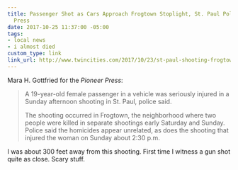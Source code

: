 ```yaml
---
title: Passenger Shot as Cars Approach Frogtown Stoplight, St. Paul Police Say | Pioneer
  Press
date: 2017-10-25 11:37:00 -05:00
tags:
- local news
- i almost died
custom_type: link
link_url: http://www.twincities.com/2017/10/23/st-paul-shooting-frogtown-woman-teen-injured/
---
```


Mara H. Gottfried for the *Pioneer Press*:
 
> A 19-year-old female passenger in a vehicle was seriously injured in a Sunday afternoon shooting in St. Paul, police said.
>
> The shooting occurred in Frogtown, the neighborhood where two people were killed in separate shootings early Saturday and Sunday. Police said the homicides appear unrelated, as does the shooting that injured the woman on Sunday about 2:30 p.m.

I was about 300 feet away from this shooting. First time I witness a gun shot quite as close. Scary stuff.